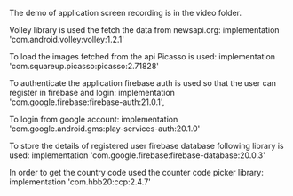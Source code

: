The demo of application screen recording is in the video folder.

Volley library is used the fetch the data from newsapi.org:
implementation 'com.android.volley:volley:1.2.1'

To load the images fetched from the api Picasso is used:
implementation 'com.squareup.picasso:picasso:2.71828'
  
To authenticate the application firebase auth is used so that the user can register in firebase and login:
implementation 'com.google.firebase:firebase-auth:21.0.1',

To login from google account:
implementation 'com.google.android.gms:play-services-auth:20.1.0'

To store the details of registered user firebase database following library is used:
implementation 'com.google.firebase:firebase-database:20.0.3'

In order to get the country code used the counter code picker library:
implementation 'com.hbb20:ccp:2.4.7'

    
  
